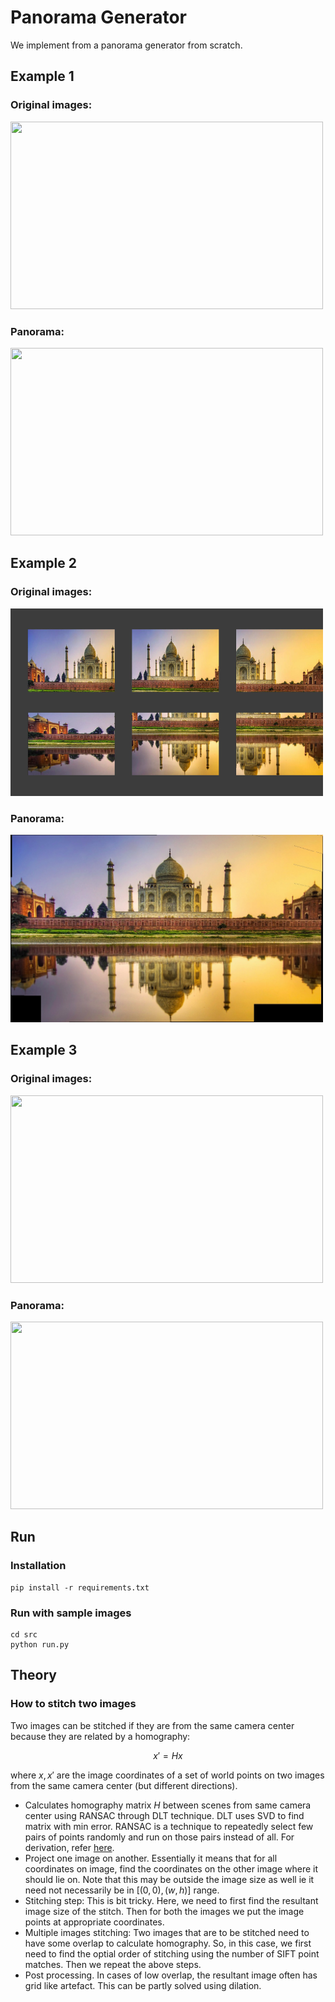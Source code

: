 
# Panorama Generator
We implement from a panorama generator from scratch.

## Example 1
### Original images:
<img src="src/data/images/Image Mosaicing/1all.jpg" width="500" height="300">

### Panorama:
<img src="src/results/mosaic_set1_dilated.jpg" width="500" height="300">


## Example 2
### Original images:
<img src="src/data/images/Image Mosaicing/2all.jpg" width="500" height="300">

### Panorama:
<img src="src/results/mosaic_set2.jpg" width="500" height="300">


## Example 3
### Original images:
<img src="src/data/images/Image Mosaicing/5all.jpg" width="500" height="300">

### Panorama:
<img src="src/results/mosaic_set5.jpg" width="500" height="300">


## Run
### Installation
```
pip install -r requirements.txt
```

### Run with sample images
```
cd src
python run.py
```

## Theory
### How to stitch two images

Two images can be stitched if they are from the same camera center because they are related by a homography:

$$
x' = Hx
$$

where $x, x'$ are the image coordinates of a set of world points on two images from the same camera center (but different directions).

- Calculates homography matrix $H$ between scenes from same camera center using RANSAC through DLT technique. DLT uses SVD to find matrix with min error. RANSAC is a technique to repeatedly select few pairs of points randomly and run on those pairs instead of all. For derivation, refer [here](https://cseweb.ucsd.edu/classes/wi07/cse252a/homography_estimation/homography_estimation.pdf).
- Project one image on another. Essentially it means that for all coordinates on image, find the coordinates on the other image where it should lie on. Note that this may be outside the image size as well ie it need not necessarily be in $[(0,0),(w,h)]$ range.
- Stitching step: This is bit tricky. Here, we need to first find the resultant image size of the stitch. Then for both the images we put the image points at appropriate coordinates.
- Multiple images stitching: Two images that are to be stitched need to have some overlap to calculate homography. So, in this case, we first need to find the optial order of stitching using the number of SIFT point matches. Then we repeat the above steps.
- Post processing. In cases of low overlap, the resultant image often has grid like artefact. This can be partly solved using dilation.


